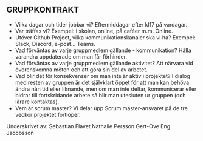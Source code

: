 ## GRUPPKONTRAKT

- Vilka dagar och tider jobbar vi?
  Eftermiddagar efter kl17 på vardagar.
- Var träffas vi? Exempel: i skolan, online, på caféer m.m.
  Online.
- Utöver Github Project, vilka kommunikationskanaler ska vi ha? Exempel: Slack, Discord, e-post...
  Teams.
- Vad förväntas av varje gruppmedlem gällande - kommunikation?
  Hålla varandra uppdaterade om man får förhinder.
- Vad förväntas av varje gruppmedlem gällande aktivitet?
  Att närvara vid överenskomna möten och att göra sin del av arbetet.
- Vad blir det för konsekvenser om man inte är aktiv i projektet?
  I dialog med resten av gruppen är det självklart öppet för att man kan behöva ändra nån tid eller liknande, men om man inte deltar, kommunicerar eller bidrar till fortskridande arbete så blir man utesluten ur gruppen (och lärare kontaktas).
- Vem är scrum master?
  Vi delar upp Scrum master-ansvaret på de tre veckor projektet fortlöper.

Underskrivet av:
Sebastian Flavet
Nathalie Persson
Gert-Ove Eng Jacobsson
